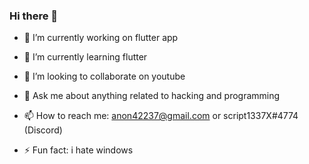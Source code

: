 ### Hi there 👋

- 🔭 I’m currently working on flutter app
- 🌱 I’m currently learning flutter
- 👯 I’m looking to collaborate on youtube
- 💬 Ask me about anything related to hacking and programming
- 📫 How to reach me: anon42237@gmail.com or script1337X#4774 (Discord)

- ⚡ Fun fact: i hate windows

